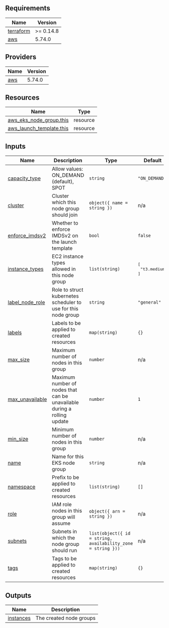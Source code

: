 <!-- BEGIN_TF_DOCS -->
## Requirements

| Name | Version |
|------|---------|
| <a name="requirement_terraform"></a> [terraform](#requirement\_terraform) | >= 0.14.8 |
| <a name="requirement_aws"></a> [aws](#requirement\_aws) | 5.74.0 |

## Providers

| Name | Version |
|------|---------|
| <a name="provider_aws"></a> [aws](#provider\_aws) | 5.74.0 |

## Resources

| Name | Type |
|------|------|
| [aws_eks_node_group.this](https://registry.terraform.io/providers/hashicorp/aws/latest/docs/resources/eks_node_group) | resource |
| [aws_launch_template.this](https://registry.terraform.io/providers/hashicorp/aws/latest/docs/resources/launch_template) | resource |

## Inputs

| Name | Description | Type | Default | Required |
|------|-------------|------|---------|:--------:|
| <a name="input_capacity_type"></a> [capacity\_type](#input\_capacity\_type) | Allow values: ON\_DEMAND (default), SPOT | `string` | `"ON_DEMAND"` | no |
| <a name="input_cluster"></a> [cluster](#input\_cluster) | Cluster which this node group should join | `object({ name = string })` | n/a | yes |
| <a name="input_enforce_imdsv2"></a> [enforce\_imdsv2](#input\_enforce\_imdsv2) | Whether to enforce IMDSv2 on the launch template | `bool` | `false` | no |
| <a name="input_instance_types"></a> [instance\_types](#input\_instance\_types) | EC2 instance types allowed in this node group | `list(string)` | <pre>[<br>  "t3.medium"<br>]</pre> | no |
| <a name="input_label_node_role"></a> [label\_node\_role](#input\_label\_node\_role) | Role to struct kubernetes scheduler to use for this node group | `string` | `"general"` | no |
| <a name="input_labels"></a> [labels](#input\_labels) | Labels to be applied to created resources | `map(string)` | `{}` | no |
| <a name="input_max_size"></a> [max\_size](#input\_max\_size) | Maximum number of nodes in this group | `number` | n/a | yes |
| <a name="input_max_unavailable"></a> [max\_unavailable](#input\_max\_unavailable) | Maximum number of nodes that can be unavailable during a rolling update | `number` | `1` | no |
| <a name="input_min_size"></a> [min\_size](#input\_min\_size) | Minimum number of nodes in this group | `number` | n/a | yes |
| <a name="input_name"></a> [name](#input\_name) | Name for this EKS node group | `string` | n/a | yes |
| <a name="input_namespace"></a> [namespace](#input\_namespace) | Prefix to be applied to created resources | `list(string)` | `[]` | no |
| <a name="input_role"></a> [role](#input\_role) | IAM role nodes in this group will assume | `object({ arn = string })` | n/a | yes |
| <a name="input_subnets"></a> [subnets](#input\_subnets) | Subnets in which the node group should run | `list(object({ id = string, availability_zone = string }))` | n/a | yes |
| <a name="input_tags"></a> [tags](#input\_tags) | Tags to be applied to created resources | `map(string)` | `{}` | no |

## Outputs

| Name | Description |
|------|-------------|
| <a name="output_instances"></a> [instances](#output\_instances) | The created node groups |
<!-- END_TF_DOCS -->